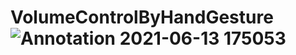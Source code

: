 # VolumeControlByHandGesture![Annotation 2021-06-13 175053](https://user-images.githubusercontent.com/60534184/121807028-02c80b00-cc70-11eb-91e3-0999b876ac7e.png)
